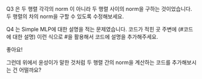 Q3 은 두 행렬 각각의 norm 이 아니라 두 행렬 사이의 norm을 구하는 것이었습니다. 두 행렬의 차의 norm을 구할 수 있도록 수정해보세요.

Q4 는 Simple MLP에 대한 설명을 적는 문제였습니다. 코드가 적힌 곳 주변에 (#코드에 대한 설명) 이런 식으로 #을 활용해서 코드에 설명을 추가해주세요.

좋아요! 

그런데 위에서 윤성이가 말한 것처럼 두 행렬 간의 norm을 계산하는 코드를 추가해보시는 건 어떨까요?
